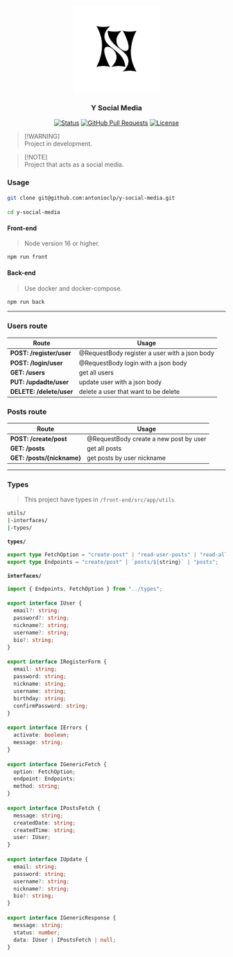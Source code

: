 <p align="center">
  <img src="./front-end/public/icons/y-logo.png" width="200">
</p>

<h3 align="center">Y Social Media</h3>

<div align="center">

[![Status](https://img.shields.io/badge/status-active-success.svg)](https://github.com/antonioclp/y-social-mediay)
[![GitHub Pull Requests](https://img.shields.io/github/issues-pr/antonioclp/y-social-media.svg)](https://github.com/antonioclp/y-social-media)
[![License](https://img.shields.io/badge/license-MIT-blue.svg)](/LICENSE)

</div>

> [!WARNING]\
> Project in development.

> [!NOTE]\
> Project that acts as a social media.

### Usage

```bash
git clone git@github.com:antonioclp/y-social-media.git

cd y-social-media
```

#### Front-end

> Node version 16 or higher.

```bash
npm run front
```

#### Back-end

> Use docker and docker-compose.

```bash
npm run back
```

---

### Users route

| Route                    | Usage                                         |
| ------------------------ | --------------------------------------------- |
| **POST: /register/user** | @RequestBody register a user with a json body |
| **POST: /login/user**    | @RequestBody login with a json body           |
| **GET: /users**          | get all users                                 |
| **PUT: /updadte/user**   | update user with a json body                  |
| **DELETE: /delete/user** | delete a user that want to be delete          |

### Posts route

| Route                      | Usage                                  |
| -------------------------- | -------------------------------------- |
| **POST: /create/post**     | @RequestBody create a new post by user |
| **GET: /posts**            | get all posts                          |
| **GET: /posts/{nickname}** | get posts by user nickname             |

---

### Types

> This project have types in `/front-end/src/app/utils`

```bash
utils/
|-interfaces/
|-types/
```

**`types/`**

```ts
export type FetchOption = "create-post" | "read-user-posts" | "read-all-posts";
export type Endpoints = "create/post" | `posts/${string}` | "posts";
```

**`interfaces/`**

```ts
import { Endpoints, FetchOption } from "../types";

export interface IUser {
  email?: string;
  password?: string;
  nickname?: string;
  username?: string;
  bio?: string;
}

export interface IRegisterForm {
  email: string;
  password: string;
  nickname: string;
  username: string;
  birthday: string;
  confirmPassword: string;
}

export interface IErrors {
  activate: boolean;
  message: string;
}

export interface IGenericFetch {
  option: FetchOption;
  endpoint: Endpoints;
  method: string;
}

export interface IPostsFetch {
  message: string;
  createdDate: string;
  createdTime: string;
  user: IUser;
}

export interface IUpdate {
  email: string;
  password: string;
  username?: string;
  nickname?: string;
  bio?: string;
}

export interface IGenericResponse {
  message: string;
  status: number;
  data: IUser | IPostsFetch | null;
}
```
